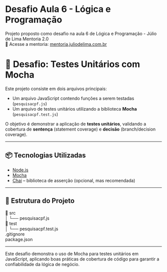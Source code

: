 # Desafio Aula 6 - Lógica e Programação
Projeto proposto como desafio na aula 6 de Lógica e Programação - Júlio de Lima Mentoria 2.0  
🔗 Acesse a mentoria: [mentoria.juliodelima.com.br](https://mentoria.juliodelima.com.br/)  


# 🧪 Desafio: Testes Unitários com Mocha

Este projeto consiste em dois arquivos principais:

- Um arquivo JavaScript contendo funções a serem testadas (`pesquisacpf.js`)
- Um arquivo de testes unitários utilizando a biblioteca **Mocha** (`pesquisacpf.test.js`)

O objetivo é demonstrar a aplicação de **testes unitários**, validando a cobertura de **sentença** (statement coverage) e **decisão** (branch/decision coverage).

---

## 📦 Tecnologias Utilizadas

- [Node.js](https://nodejs.org/)
- [Mocha](https://mochajs.org/)
- [Chai](https://www.chaijs.com/) – biblioteca de asserção (opcional, mas recomendada)

---

## 📁 Estrutura do Projeto

📁 src  
│   └── pesquisacpf.js  
📁 test  
│   └── pesquisacpf.test.js  
.gitignore  
package.json  

---

Este desafio demonstra o uso de Mocha para testes unitários em JavaScript, aplicando boas práticas de cobertura de código para garantir a confiabilidade da lógica de negócio.




